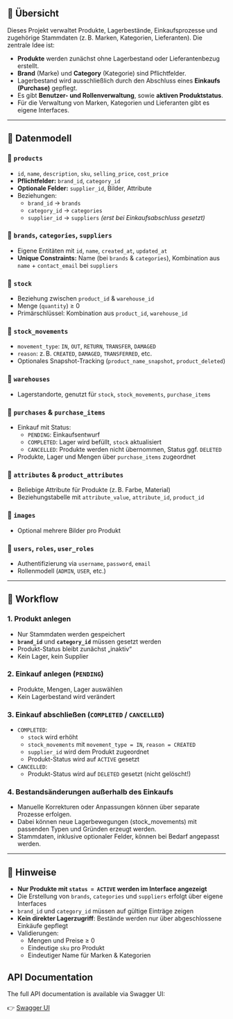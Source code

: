 ## 🧭 Übersicht

Dieses Projekt verwaltet Produkte, Lagerbestände, Einkaufsprozesse und zugehörige Stammdaten (z. B. Marken, Kategorien, Lieferanten).
Die zentrale Idee ist:
- **Produkte** werden zunächst ohne Lagerbestand oder Lieferantenbezug erstellt.
- **Brand** (Marke) und **Category** (Kategorie) sind Pflichtfelder.
- Lagerbestand wird ausschließlich durch den Abschluss eines **Einkaufs (Purchase)** gepflegt.
- Es gibt **Benutzer- und Rollenverwaltung**, sowie **aktiven Produktstatus**.
- Für die Verwaltung von Marken, Kategorien und Lieferanten gibt es eigene Interfaces.

---

## 🧩 Datenmodell

### 🔹 `products` 

- `id`, `name`, `description`, `sku`, `selling_price`, `cost_price`
- **Pflichtfelder:** `brand_id`, `category_id`
- **Optionale Felder:** `supplier_id`, Bilder, Attribute
- Beziehungen:
    - `brand_id` → `brands`
    - `category_id` → `categories`
    - `supplier_id` → `suppliers` _(erst bei Einkaufsabschluss gesetzt)_

### 🔹 `brands`, `categories`, `suppliers`

- Eigene Entitäten mit `id`, `name`, `created_at`, `updated_at`
- **Unique Constraints:** Name (bei `brands` & `categories`), Kombination aus `name` + `contact_email` bei `suppliers`

### 🔹 `stock` 

- Beziehung zwischen `product_id` & `warehouse_id`
- Menge (`quantity`) ≥ 0
- Primärschlüssel: Kombination aus `product_id`, `warehouse_id`

### 🔹 `stock_movements` 

- `movement_type`: `IN`, `OUT`, `RETURN`, `TRANSFER`, `DAMAGED`
- `reason`: z. B. `CREATED`, `DAMAGED`, `TRANSFERRED`, etc.
- Optionales Snapshot-Tracking (`product_name_snapshot`, `product_deleted`)

### 🔹 `warehouses`

- Lagerstandorte, genutzt für `stock`, `stock_movements`, `purchase_items`

### 🔹 `purchases` & `purchase_items`

- Einkauf mit Status:
    - `PENDING`: Einkaufsentwurf
    - `COMPLETED`: Lager wird befüllt, `stock` aktualisiert
    - `CANCELLED`: Produkte werden nicht übernommen, Status ggf. `DELETED`
- Produkte, Lager und Mengen über `purchase_items` zugeordnet

### 🔹 `attributes` & `product_attributes`

- Beliebige Attribute für Produkte (z. B. Farbe, Material)
- Beziehungstabelle mit `attribute_value`, `attribute_id`, `product_id`

### 🔹 `images`

- Optional mehrere Bilder pro Produkt

### 🔹 `users`, `roles`, `user_roles`

- Authentifizierung via `username`, `password`, `email`
- Rollenmodell (`ADMIN`, `USER`, etc.)

---

## 🔄 Workflow

### 1. Produkt anlegen

- Nur Stammdaten werden gespeichert
- **`brand_id`** und **`category_id`** müssen gesetzt werden
- Produkt-Status bleibt zunächst „inaktiv“
- Kein Lager, kein Supplier

### 2. Einkauf anlegen (`PENDING`)

- Produkte, Mengen, Lager auswählen
- Kein Lagerbestand wird verändert

### 3. Einkauf abschließen (`COMPLETED` / `CANCELLED`)

- `COMPLETED`:
    - `stock` wird erhöht
    - `stock_movements` mit `movement_type = IN`, `reason = CREATED`
    - `supplier_id` wird dem Produkt zugeordnet
    - Produkt-Status wird auf `ACTIVE` gesetzt
- `CANCELLED`:
    - Produkt-Status wird auf `DELETED` gesetzt (nicht gelöscht!)

### 4.  Bestandsänderungen außerhalb des Einkaufs

- Manuelle Korrekturen oder Anpassungen können über separate Prozesse erfolgen.
- Dabei können neue Lagerbewegungen (stock_movements) mit passenden Typen und Gründen erzeugt werden.
- Stammdaten, inklusive optionaler Felder, können bei Bedarf angepasst werden.
---

## 📌 Hinweise

- **Nur Produkte mit `status = ACTIVE` werden im Interface angezeigt**
- Die Erstellung von `brands`, `categories` und `suppliers` erfolgt über eigene Interfaces
- `brand_id` und `category_id` müssen auf gültige Einträge zeigen
- **Kein direkter Lagerzugriff**: Bestände werden nur über abgeschlossene Einkäufe gepflegt
- Validierungen:
    - Mengen und Preise ≥ 0
    - Eindeutige `sku` pro Produkt
    - Eindeutiger Name für Marken & Kategorien

## API Documentation

The full API documentation is available via Swagger UI:

👉 [Swagger UI](http://localhost:8081/swagger-ui/index.html)
